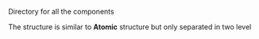 Directory for all the components

The structure is similar to **Atomic** structure but only separated in two level
